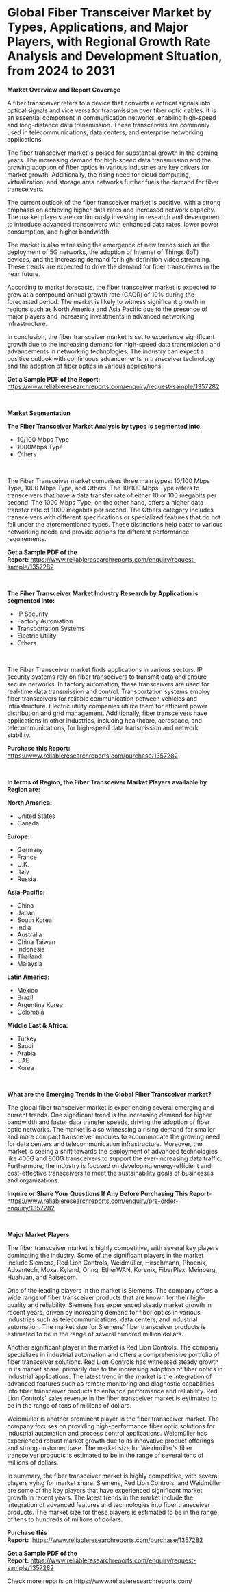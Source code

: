 <p><h1>Global Fiber Transceiver Market by Types, Applications, and Major Players, with Regional Growth Rate Analysis and Development Situation, from 2024 to 2031</h1></p><p><strong>Market Overview and Report Coverage</strong></p>
<p><p>A fiber transceiver refers to a device that converts electrical signals into optical signals and vice versa for transmission over fiber optic cables. It is an essential component in communication networks, enabling high-speed and long-distance data transmission. These transceivers are commonly used in telecommunications, data centers, and enterprise networking applications.</p><p>The fiber transceiver market is poised for substantial growth in the coming years. The increasing demand for high-speed data transmission and the growing adoption of fiber optics in various industries are key drivers for market growth. Additionally, the rising need for cloud computing, virtualization, and storage area networks further fuels the demand for fiber transceivers.</p><p>The current outlook of the fiber transceiver market is positive, with a strong emphasis on achieving higher data rates and increased network capacity. The market players are continuously investing in research and development to introduce advanced transceivers with enhanced data rates, lower power consumption, and higher bandwidth.</p><p>The market is also witnessing the emergence of new trends such as the deployment of 5G networks, the adoption of Internet of Things (IoT) devices, and the increasing demand for high-definition video streaming. These trends are expected to drive the demand for fiber transceivers in the near future.</p><p>According to market forecasts, the fiber transceiver market is expected to grow at a compound annual growth rate (CAGR) of 10% during the forecasted period. The market is likely to witness significant growth in regions such as North America and Asia Pacific due to the presence of major players and increasing investments in advanced networking infrastructure.</p><p>In conclusion, the fiber transceiver market is set to experience significant growth due to the increasing demand for high-speed data transmission and advancements in networking technologies. The industry can expect a positive outlook with continuous advancements in transceiver technology and the adoption of fiber optics in various applications.</p></p>
<p><strong>Get a Sample PDF of the Report:</strong> <a href="https://www.reliableresearchreports.com/enquiry/request-sample/1357282">https://www.reliableresearchreports.com/enquiry/request-sample/1357282</a></p>
<p>&nbsp;</p>
<p><strong>Market Segmentation</strong></p>
<p><strong>The Fiber Transceiver Market Analysis by types is segmented into:</strong></p>
<p><ul><li>10/100 Mbps Type</li><li>1000Mbps Type</li><li>Others</li></ul></p>
<p>&nbsp;</p>
<p><p>The Fiber Transceiver market comprises three main types: 10/100 Mbps Type, 1000 Mbps Type, and Others. The 10/100 Mbps Type refers to transceivers that have a data transfer rate of either 10 or 100 megabits per second. The 1000 Mbps Type, on the other hand, offers a higher data transfer rate of 1000 megabits per second. The Others category includes transceivers with different specifications or specialized features that do not fall under the aforementioned types. These distinctions help cater to various networking needs and provide options for different performance requirements.</p></p>
<p><strong>Get a Sample PDF of the Report:</strong>&nbsp;<a href="https://www.reliableresearchreports.com/enquiry/request-sample/1357282">https://www.reliableresearchreports.com/enquiry/request-sample/1357282</a></p>
<p>&nbsp;</p>
<p><strong>The Fiber Transceiver Market Industry Research by Application is segmented into:</strong></p>
<p><ul><li>IP Security</li><li>Factory Automation</li><li>Transportation Systems</li><li>Electric Utility</li><li>Others</li></ul></p>
<p>&nbsp;</p>
<p><p>The Fiber Transceiver market finds applications in various sectors. IP security systems rely on fiber transceivers to transmit data and ensure secure networks. In factory automation, these transceivers are used for real-time data transmission and control. Transportation systems employ fiber transceivers for reliable communication between vehicles and infrastructure. Electric utility companies utilize them for efficient power distribution and grid management. Additionally, fiber transceivers have applications in other industries, including healthcare, aerospace, and telecommunications, for high-speed data transmission and network stability.</p></p>
<p><strong>Purchase this Report:</strong>&nbsp; <a href="https://www.reliableresearchreports.com/purchase/1357282">https://www.reliableresearchreports.com/purchase/1357282</a></p>
<p>&nbsp;</p>
<p><strong>In terms of Region, the Fiber Transceiver Market Players available by Region are:</strong></p>
<p>
    <p> <strong> North America: </strong>
        <ul>
            <li>United States</li>
            <li>Canada</li>
        </ul>
        </p> 
    <p> <strong> Europe: </strong>
        <ul>
            <li>Germany</li>
            <li>France</li>
            <li>U.K.</li>
            <li>Italy</li>
            <li>Russia</li>
        </ul>
        </p> 
    <p> <strong> Asia-Pacific: </strong>
        <ul>
            <li>China</li>
            <li>Japan</li>
            <li>South Korea</li>
            <li>India</li>
            <li>Australia</li>
            <li>China Taiwan</li>
            <li>Indonesia</li>
            <li>Thailand</li>
            <li>Malaysia</li>
        </ul>
        </p> 
    <p> <strong> Latin America: </strong>
        <ul>
            <li>Mexico</li>
            <li>Brazil</li>
            <li>Argentina Korea</li>
            <li>Colombia</li>
        </ul>
        </p> 
    <p> <strong> Middle East & Africa: </strong>
        <ul>
            <li>Turkey</li>
            <li>Saudi</li>
            <li>Arabia</li>
            <li>UAE</li>
            <li>Korea</li>
        </ul>
    </p>
    </p>
<p>&nbsp;</p>
<p><strong>What are the Emerging Trends in the Global Fiber Transceiver market?</strong></p>
<p><p>The global fiber transceiver market is experiencing several emerging and current trends. One significant trend is the increasing demand for higher bandwidth and faster data transfer speeds, driving the adoption of fiber optic networks. The market is also witnessing a rising demand for smaller and more compact transceiver modules to accommodate the growing need for data centers and telecommunication infrastructure. Moreover, the market is seeing a shift towards the deployment of advanced technologies like 400G and 800G transceivers to support the ever-increasing data traffic. Furthermore, the industry is focused on developing energy-efficient and cost-effective transceivers to meet the sustainability goals of businesses and organizations.</p></p>
<p><strong>Inquire or Share Your Questions If Any Before Purchasing This Report</strong>- <a href="https://www.reliableresearchreports.com/enquiry/pre-order-enquiry/1357282">https://www.reliableresearchreports.com/enquiry/pre-order-enquiry/1357282</a></p>
<p>&nbsp;</p>
<p><strong>Major Market Players</strong></p>
<p><p>The fiber transceiver market is highly competitive, with several key players dominating the industry. Some of the significant players in the market include Siemens, Red Lion Controls, Weidmüller, Hirschmann, Phoenix, Advantech, Moxa, Kyland, Oring, EtherWAN, Korenix, FiberPlex, Meinberg, Huahuan, and Raisecom. </p><p>One of the leading players in the market is Siemens. The company offers a wide range of fiber transceiver products that are known for their high-quality and reliability. Siemens has experienced steady market growth in recent years, driven by increasing demand for fiber optics in various industries such as telecommunications, data centers, and industrial automation. The market size for Siemens' fiber transceiver products is estimated to be in the range of several hundred million dollars. </p><p>Another significant player in the market is Red Lion Controls. The company specializes in industrial automation and offers a comprehensive portfolio of fiber transceiver solutions. Red Lion Controls has witnessed steady growth in its market share, primarily due to the increasing adoption of fiber optics in industrial applications. The latest trend in the market is the integration of advanced features such as remote monitoring and diagnostic capabilities into fiber transceiver products to enhance performance and reliability. Red Lion Controls' sales revenue in the fiber transceiver market is estimated to be in the range of tens of millions of dollars. </p><p>Weidmüller is another prominent player in the fiber transceiver market. The company focuses on providing high-performance fiber optic solutions for industrial automation and process control applications. Weidmüller has experienced robust market growth due to its innovative product offerings and strong customer base. The market size for Weidmüller's fiber transceiver products is estimated to be in the range of several tens of millions of dollars.</p><p>In summary, the fiber transceiver market is highly competitive, with several players vying for market share. Siemens, Red Lion Controls, and Weidmüller are some of the key players that have experienced significant market growth in recent years. The latest trends in the market include the integration of advanced features and technologies into fiber transceiver products. The market size for these players is estimated to be in the range of tens to hundreds of millions of dollars.</p></p>
<p><strong>Purchase this Report:</strong>&nbsp;&nbsp;<a href="https://www.reliableresearchreports.com/purchase/1357282">https://www.reliableresearchreports.com/purchase/1357282</a></p>
<p></p>
<p><strong>Get a Sample PDF of the Report:</strong>&nbsp;<a href="https://www.reliableresearchreports.com/enquiry/request-sample/1357282">https://www.reliableresearchreports.com/enquiry/request-sample/1357282</a></p>
<p>Check more reports on https://www.reliableresearchreports.com/</p>
